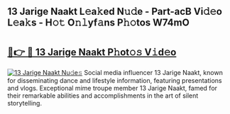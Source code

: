 ## 13 Jarige Naakt L𝚎a𝚔ed N𝚞𝚍e - Part-acB Vi𝚍𝚎o L𝚎a𝚔s - H𝚘𝚝 O𝚗𝚕yf𝚊ns P𝚑𝚘tos W74mO

# <h2><a href="http://kfa3wjk.oniu.top/?m=13+Jarige+Naakt">🔗👉 🔴 13 Jarige Naakt P𝚑ot𝚘𝚜 V𝚒d𝚎o</a></h2>

[![13 Jarige Naakt Nu𝚍e𝚜](https://i.imgur.com/0qMVB7G.gif)](http://kfa3wjk.oniu.top/?m=13+Jarige+Naakt)
Social media influencer 13 Jarige Naakt, known for disseminating dance and lifestyle information, featuring presentations and vlogs. Exceptional mime troupe member 13 Jarige Naakt, famed for their remarkable abilities and accomplishments in the art of silent storytelling.  
